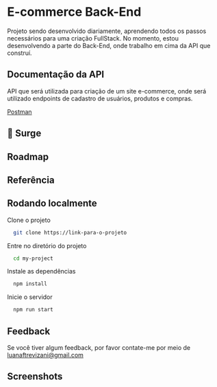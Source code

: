 
# E-commerce Back-End

Projeto sendo desenvolvido diariamente, aprendendo todos os passos necessários para uma criação FullStack.
No momento, estou desenvolvendo a parte do Back-End, onde trabalho em cima da API que construí.

## Documentação da API

API que será utilizada para criação de um site e-commerce, onde será utilizado endpoints de cadastro de usuários, produtos e compras.

[Postman](https://documenter.getpostman.com/view/24460811/2s8ZDR9S5D)


## 🚀 Surge


## Roadmap

## Referência


## Rodando localmente

Clone o projeto

```bash
  git clone https://link-para-o-projeto
```

Entre no diretório do projeto

```bash
  cd my-project
```

Instale as dependências

```bash
  npm install
```

Inicie o servidor

```bash
  npm run start
```


## Feedback

Se você tiver algum feedback, por favor contate-me por meio de luanaftrevizani@gmail.com


## Screenshots

